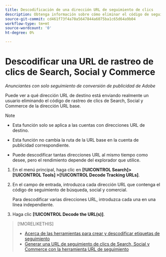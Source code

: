 ```yaml
---
title: Descodificación de una dirección URL de seguimiento de clics
description: Obtenga información sobre cómo eliminar el código de seguimiento de clics de Search, Social y Commerce de una dirección URL base.
source-git-commit: cd461f73f4a70a5647844a6075ba1c65d64a9b04
workflow-type: tm+mt
source-wordcount: '0'
ht-degree: 0%

---
```


# Descodificar una URL de rastreo de clics de Search, Social y Commerce

*Anunciantes con solo seguimiento de conversión de publicidad de Adobe*

Puede ver a qué dirección URL de destino está enviando realmente un usuario eliminando el código de rastreo de clics de Search, Social y Commerce de la dirección URL base.

>[!NOTE]
>
>* Esta función solo se aplica a las cuentas con direcciones URL de destino.
>
>* Esta función no cambia la ruta de la URL base en la cuenta de publicidad correspondiente.
>
>* Puede descodificar tantas direcciones URL al mismo tiempo como desee, pero el rendimiento depende del explorador que utilice.


1. En el menú principal, haga clic en **[!UICONTROL Search]> [!UICONTROL Tools] >[!UICONTROL Decode Tracking URLs]**.

1. En el campo de entrada, introduzca cada dirección URL que contenga el código de seguimiento de búsqueda, social y comercial.

   Para descodificar varias direcciones URL, introduzca cada una en una línea independiente.

1. Haga clic **[!UICONTROL Decode the URL(s)]**.

>[!MORELIKETHIS]
>
>* [Acerca de las herramientas para crear y descodificar etiquetas de seguimiento](tracking-tools-about.md)
>* [Generar una URL de seguimiento de clics de Search, Social y Commerce con la herramienta URL de seguimiento](click-tracking-url-generate.md)

